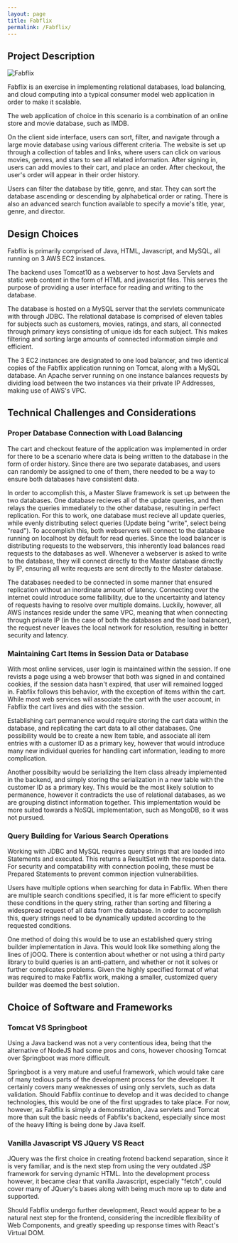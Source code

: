 ```yaml
---
layout: page
title: Fabflix 
permalink: /Fabflix/
---
```


## Project Description

![Fabflix](/Fabflix.png)

Fabflix is an exercise in implementing relational databases, load balancing,
and cloud computing into a typical consumer model web application in order to
make it scalable.

The web application of choice in this scenario is a combination of an online
store and movie database, such as IMDB.

On the client side interface, users can sort, filter, and navigate through
a large movie database using various different criteria. The website is set up
through a collection of tables and links, where users can click on various
movies, genres, and stars to see all related information. After signing in,
users can add movies to their cart, and place an order. After checkout, the
user's order will appear in their order history.

Users can filter the database by title, genre, and star. They can sort the
database ascending or descending by alphabetical order or rating. There is also
an advanced search function available to specify a movie's title, year, genre,
and director.

## Design Choices

Fabflix is primarily comprised of Java, HTML, Javascript, and MySQL, all
running on 3 AWS EC2 instances.

The backend uses Tomcat10 as a webserver to host Java Servlets and static web
content in the form of HTML and javascript files. This serves the purpose of
providing a user interface for reading and writing to the database. 

The database is hosted on a MySQL server that the servlets communicate with
through JDBC. The relational database is comprised of eleven tables for
subjects such as customers, movies, ratings, and stars, all connected through
primary keys consisting of unique ids for each subject. This makes filtering
and sorting large amounts of connected information simple and efficient. 

The 3 EC2 instances are designated to one load balancer, and two identical
copies of the Fabflix application running on Tomcat, along with a MySQL
database. An Apache server running on one instance balances requests by
dividing load between the two instances via their private IP Addresses, making
use of AWS's VPC.

## Technical Challenges and Considerations

### Proper Database Connection with Load Balancing

The cart and checkout feature of the application was implemented in order for
there to be a scenario where data is being written to the database in the form
of order history. Since there are two separate databases, and users can
randomly be assigned to one of them, there needed to be a way to ensure both
databases have consistent data.

In order to accomplish this, a Master Slave framework is set up between the two
databases. One database recieves all of the update queries, and then relays the
queries immediately to the other database, resulting in perfect replication.
For this to work, one database must recieve all update queries, while evenly
distributing select queries (Update being "write", select being "read"). To
accomplish this, both webservers will connect to the database running on
localhost by default for read queries. Since the load balancer is distributing
requests to the webservers, this inherently load balances read requests to the
databases as well. Whenever a webserver is asked to write to the database, they
will connect directly to the Master database directly by IP, ensuring all write
requests are sent directly to the Master database.

The databases needed to be connected in some manner that ensured replication
without an inordinate amount of latency. Connecting over the internet could
introduce some fallibility, due to the uncertainty and latency of requests
having to resolve over multiple domains. Luckily, however, all AWS instances
reside under the same VPC, meaning that when connecting through private IP (in
the case of both the databases and the load balancer), the request never leaves
the local network for resolution, resulting in better security and latency.

### Maintaining Cart Items in Session Data or Database

With most online services, user login is maintained within the session. If one
revists a page using a web browser that both was signed in and contained
cookies, if the session data hasn't expired, that user will remained logged in.
Fabflix follows this behavior, with the exception of items within the cart.
While most web services will associate the cart with the user account, in
Fabflix the cart lives and dies with the session.

Establishing cart permanence would require storing the cart data within the
database, and replicating the cart data to all other databases. One possibility
would be to create a new Item table, and associate all item entries with
a customer ID as a primary key, however that would introduce many new
individual queries for handling cart information, leading to more complication.

Another possibilty would be serializing the Item class already implemented in
the backend, and simply storing the serialization in a new table with the
customer ID as a primary key. This would be the most likely solution to
permanence, however it contradicts the use of relational databases, as we are
grouping distinct information together. This implementation would be more
suited towards a NoSQL implementation, such as MongoDB, so it was not pursued.

### Query Building for Various Search Operations

Working with JDBC and MySQL requires query strings that are loaded into
Statements and executed. This returns a ResultSet with the response data. For
security and compatability with connection pooling, these must be Prepared
Statements to prevent common injection vulnerabilities.

Users have multiple options when searching for data in Fabflix. When there are
multiple search conditions specified, it is far more efficient to specify these
conditions in the query string, rather than sorting and filtering a widespread
request of all data from the database. In order to accomplish this, query
strings need to be dynamically updated according to the requested conditions.

One method of doing this would be to use an established query string builder
implementation in Java. This would look like something along the lines of jOOQ.
There is contention about whether or not using a third party library to build
queries is an anti-pattern, and whether or not it solves or further complicates
problems. Given the highly specified format of what was required to make
Fabflix work, making a smaller, customized query builder was deemed the best
solution.

## Choice of Software and Frameworks

### Tomcat VS Springboot

Using a Java backend was not a very contentious idea, being that the
alternative of NodeJS had some pros and cons, however choosing Tomcat over
Springboot was more difficult.

Springboot is a very mature and useful framework, which would take care of many
tedious parts of the development process for the developer. It certainly covers
many weaknesses of using only servlets, such as data validation. Should Fabflix
continue to develop and it was decided to change technologies, this would be
one of the first upgrades to take place. For now, however, as Fabflix is simply
a demonstration, Java servlets and Tomcat more than suit the basic needs of
Fabflix's backend, especially since most of the heavy lifting is being done by
Java itself.

### Vanilla Javascript VS JQuery VS React

JQuery was the first choice in creating frotend backend separation, since it is
very familiar, and is the next step from using the very outdated JSP framework
for serving dynamic HTML. Into the development process however, it became clear
that vanilla Javascript, especially "fetch", could cover many of JQuery's bases
along with being much more up to date and supported.

Should Fabflix undergo further development, React would appear to be a natural
next step for the frontend, considering the incredible flexibility of Web
Components, and greatly speeding up response times with React's Virtual DOM.










